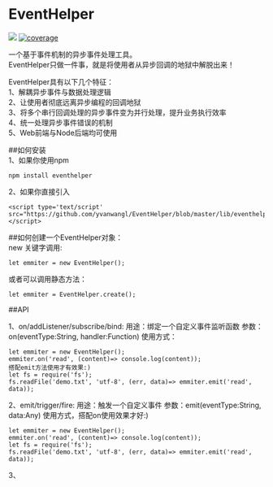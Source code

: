 # EventHelper
![](https://travis-ci.org/yvanwangl/EventHelper.svg?branch=master)
[![coverage](https://codecov.io/gh/yvanwangl/EventHelper/branch/master/graph/badge.svg)](https://codecov.io/gh/yvanwangl/EventHelper)

一个基于事件机制的异步事件处理工具。<br>
EventHelper只做一件事，就是将使用者从异步回调的地狱中解脱出来！<br>

EventHelper具有以下几个特征：<br>
1、解耦异步事件与数据处理逻辑<br>
2、让使用者彻底远离异步编程的回调地狱<br>
3、将多个串行回调处理的异步事件变为并行处理，提升业务执行效率<br>
4、统一处理异步事件错误的机制<br>
5、Web前端与Node后端均可使用<br>

##如何安装<br>
1、如果你使用npm
```
npm install eventhelper
```
2、如果你直接引入
```
<script type='text/script' src="https://github.com/yvanwangl/EventHelper/blob/master/lib/eventhelper.js"></script>
```

##如何创建一个EventHelper对象：<br>
new 关键字调用:
```
let emmiter = new EventHelper();
```
或者可以调用静态方法：
```
let emmiter = EventHelper.create();
```

##API<br>

1、on/addListener/subscribe/bind:
用途：绑定一个自定义事件监听函数
参数：on(eventType:String, handler:Function)
使用方式：
```
let emmiter = new EventHelper();
emmiter.on('read', (content)=> console.log(content));
搭配emit方法使用才有效果:)
let fs = require('fs');
fs.readFile('demo.txt', 'utf-8', (err, data)=> emmiter.emit('read', data));
```

2、emit/trigger/fire:
用途：触发一个自定义事件
参数：emit(eventType:String, data:Any)
使用方式，搭配on使用效果才好:)
```
let emmiter = new EventHelper();
emmiter.on('read', (content)=> console.log(content));
let fs = require('fs');
fs.readFile('demo.txt', 'utf-8', (err, data)=> emmiter.emit('read', data));
```

3、




